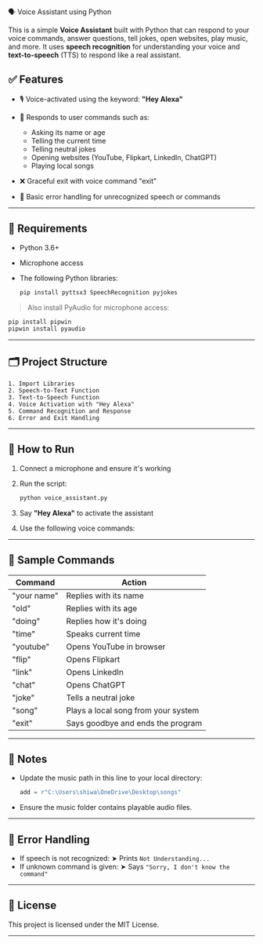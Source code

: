 
🗣️ Voice Assistant using Python

This is a simple **Voice Assistant** built with Python that can respond to your voice commands, answer questions, tell jokes, open websites, play music, and more. It uses **speech recognition** for understanding your voice and **text-to-speech** (TTS) to respond like a real assistant.

## ✅ Features

* 🎙️ Voice-activated using the keyword: **"Hey Alexa"**
* 💬 Responds to user commands such as:

  * Asking its name or age
  * Telling the current time
  * Telling neutral jokes
  * Opening websites (YouTube, Flipkart, LinkedIn, ChatGPT)
  * Playing local songs
* ❌ Graceful exit with voice command "exit"
* 🧠 Basic error handling for unrecognized speech or commands

---

## 🧰 Requirements

* Python 3.6+
* Microphone access
* The following Python libraries:

  ```bash
  pip install pyttsx3 SpeechRecognition pyjokes
  ```

> Also install PyAudio for microphone access:

```bash
pip install pipwin
pipwin install pyaudio
```

---

## 🗂️ Project Structure

```
1. Import Libraries
2. Speech-to-Text Function
3. Text-to-Speech Function
4. Voice Activation with "Hey Alexa"
5. Command Recognition and Response
6. Error and Exit Handling
```

---

## 🚀 How to Run

1. Connect a microphone and ensure it's working
2. Run the script:

   ```bash
   python voice_assistant.py
   ```
3. Say **"Hey Alexa"** to activate the assistant
4. Use the following voice commands:

---

## 🧪 Sample Commands

| Command     | Action                              |
| ----------- | ----------------------------------- |
| "your name" | Replies with its name               |
| "old"       | Replies with its age                |
| "doing"     | Replies how it's doing              |
| "time"      | Speaks current time                 |
| "youtube"   | Opens YouTube in browser            |
| "flip"      | Opens Flipkart                      |
| "link"      | Opens LinkedIn                      |
| "chat"      | Opens ChatGPT                       |
| "joke"      | Tells a neutral joke                |
| "song"      | Plays a local song from your system |
| "exit"      | Says goodbye and ends the program   |

---

## 🎵 Notes

* Update the music path in this line to your local directory:

  ```python
  add = r"C:\Users\shiwa\OneDrive\Desktop\songs"
  ```
* Ensure the music folder contains playable audio files.

---

## 🧠 Error Handling

* If speech is not recognized:
  ➤ Prints `Not Understanding...`
* If unknown command is given:
  ➤ Says `"Sorry, I don't know the command"`

---

## 📄 License

This project is licensed under the MIT License.

---

